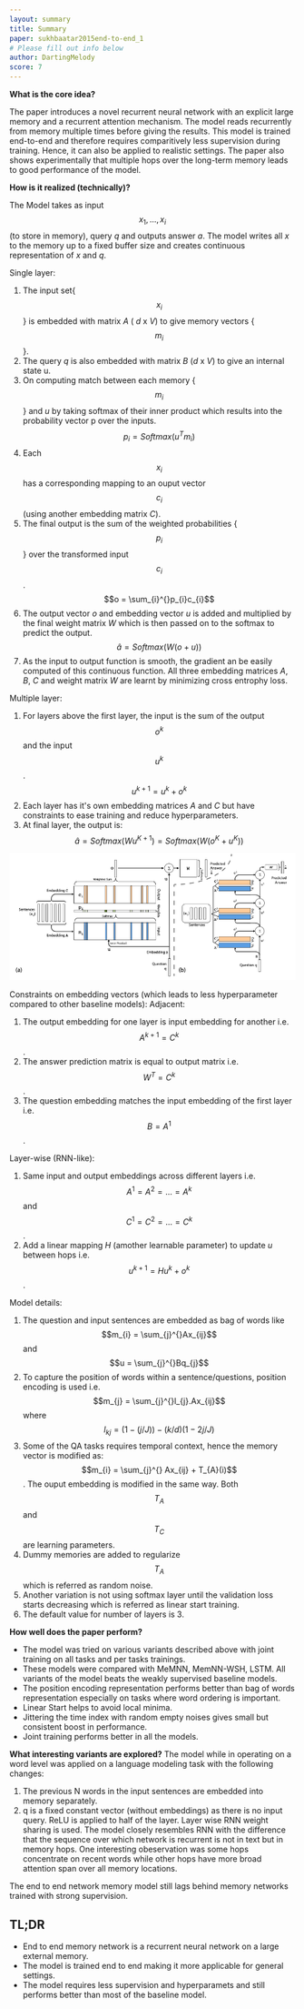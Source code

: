 ```yaml
---
layout: summary
title: Summary
paper: sukhbaatar2015end-to-end_1
# Please fill out info below
author: DartingMelody
score: 7
---
```


**What is the core idea?**

The paper introduces a novel recurrent neural network with an explicit large memory and a recurrent attention mechanism. The model reads recurrently from memory multiple times before giving the results. This model is trained end-to-end and therefore requires comparitively less supervision during training. Hence, it can also be applied to realistic settings. The paper also shows experimentally that multiple hops over the long-term memory leads to good performance of the model. 

**How is it realized (technically)?**

The Model takes as input $$x_{1},...,x_{i}$$ (to store in memory), query _q_ and outputs answer _a_. The model writes all _x_ to the memory up to a fixed buffer size and creates continuous representation of _x_ and _q_. 

Single layer:

1) The input set{$$x_{i}$$} is embedded with matrix _A_ ( _d_ x _V_) to give memory vectors {$$m_{i}$$}. 
2) The query _q_ is also embedded with matrix _B_ (_d_ x _V_) to give an internal state u.
3) On computing match between each memory {$$m_{i}$$} and _u_ by taking softmax of their inner product which results into the probability vector p over the inputs. 
$$p_{i} = Softmax(u^{T}m_{i})$$
4) Each $$x_{i}$$ has a corresponding mapping to an ouput vector $$c_{i}$$ (using another embedding matrix _C_).
5) The final output is the sum of the weighted probabilities {$$p_{i}$$}  over the transformed input $$c_{i}$$. 
$$o = \sum_{i}^{}p_{i}c_{i}$$
6) The output vector _o_ and embedding vector _u_ is added and multiplied by the final weight matrix _W_ which is then passed on to the softmax to predict the output. 
$$\hat{a} = Softmax(W(o + u))$$
7) As the input to output function is smooth, the gradient an be easily computed of this continuous function. All three embedding matrices _A_, _B_, _C_ and weight matrix _W_ are learnt by minimizing cross entrophy loss. 

Multiple layer:

1) For layers above the first layer, the input is the sum of the output $$o^{k}$$ and the input $$u^{k}$$.
$$u^{k+1} =u^{k}+o^{k}$$
2) Each layer has it's own embedding matrices _A_ and _C_ but have constraints to ease training and reduce hyperparameters. 
3) At final layer, the output is:
$$\hat{a} = Softmax(W u^{K+1}) = Softmax(W (o^{K} + u^{K} ))$$

![Model with one layer and multiple layer](./sukhbaatar2015end-to-end_1a.png)

Constraints on embedding vectors (which leads to less hyperparameter compared to other baseline models):
Adjacent:
1) The output embedding for one layer is input embedding for another i.e. $$A^{k+1} = C^{k}$$.
2) The answer prediction matrix is equal to output matrix i.e. $$W^{T} = C^{k}$$. 
3) The question embedding matches the input embedding of the first layer i.e. $$B = A^{1}$$.

Layer-wise (RNN-like):
1) Same input and output embeddings across different layers i.e. $$A^{1} =A^{2} =...=A^{k}$$ and $$C^{1} =C^{2} =...=C^{k}$$.
2) Add a linear mapping _H_ (amother learnable parameter) to update _u_ between hops i.e. $$u^{k+1} = Hu^{k} + o^{k}$$.

Model details:
1) The question and input sentences are embedded as bag of words like $$m_{i} = \sum_{j}^{}Ax_{ij}$$ and $$u = \sum_{j}^{}Bq_{j}$$
2) To capture the position of words within a sentence/questions, position encoding is used i.e. $$m_{j} = \sum_{j}^{}l_{j}.Ax_{ij}$$ where $$l_{kj} =(1-(j/J))-(k/d)(1-2j/J)$$
3) Some of the QA tasks requires temporal context, hence the memory vector is modified as: $$m_{i} = \sum_{j}^{} Ax_{ij} + T_{A}(i)$$. The ouput embedding is modified in the same way. Both $$T_{A}$$ and $$T_{C}$$ are learning parameters. 
4) Dummy memories are added to regularize $$T_{A}$$ which is referred as random noise. 
5) Another variation is not using softmax layer until the validation loss starts decreasing which is referred as linear start training. 
6) The default value for number of layers is 3.

**How well does the paper perform?**
* The model was tried on various variants described above with joint training on all tasks and per tasks trainings. 
* These models were compared with MeMNN, MemNN-WSH, LSTM. All variants of the model beats the weakly supervised baseline models. 
* The position encoding representation performs better than bag of words representation especially on tasks where word ordering is important. 
* Linear Start helps to avoid local minima. 
* Jittering the time index with random empty noises gives small but consistent boost in performance. 
* Joint training performs better in all the models.

**What interesting variants are explored?**
The model while in operating on a word level was applied on a language modeling task with the following changes:
1) The previous N words in the input sentences are embedded into memory separately.
2) q is a fixed constant vector (without embeddings) as there is no input query.
ReLU is applied to half of the layer. Layer wise RNN weight sharing is used. 
The model closely resembles RNN with the difference that the sequence over which network is recurrent is not in text but in memory hops. One interesting obeservation was some hops concentrate on recent words while other hops have more broad attention span over all memory locations.

The end to end network memory model still lags behind memory networks trained with strong supervision. 

## TL;DR
* End to end memory network is a recurrent neural network on a large external memory.
* The model is trained end to end making it more applicable for general settings. 
* The model requires less supervision and hyperparamets and still performs better than most of the baseline model. 
